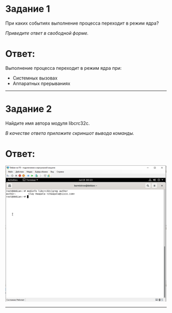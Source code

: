 # Задание 1
При каких событиях выполнение процесса переходит в режим ядра?  

*Приведите ответ в свободной форме.*

# Ответ:  
Выполнение процесса переходит в режим ядра при:  
* Системных вызовах  
* Аппаратных прерываниях  

---

# Задание 2
Найдите имя автора модуля libcrc32c.

*В качестве ответа приложите скриншот вывода команды.*

# Ответ:  
![Screenshot](https://github.com/pendolf1984/netology/blob/main/lesson2.8/1.PNG)  

---


